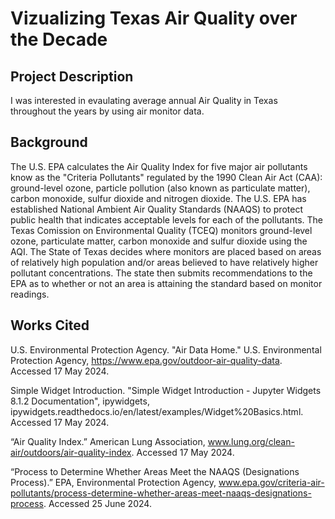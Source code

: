 # Vizualizing Texas Air Quality over the Decade

## Project Description
I was interested in evaulating average annual Air Quality in Texas throughout the years by using air monitor data.

## Background
The U.S. EPA calculates the Air Quality Index for five major air pollutants know as the "Criteria Pollutants" regulated by the 1990 Clean Air Act (CAA): ground-level ozone, particle pollution (also known as particulate matter), carbon monoxide, sulfur dioxide and nitrogen dioxide. The U.S. EPA has established National Ambient Air Quality Standards (NAAQS) to protect public health that indicates acceptable levels for each of the pollutants. The Texas Comission on Environmental Quality (TCEQ) monitors ground-level ozone, particulate matter, carbon monoxide and sulfur dioxide using the AQI. The State of Texas decides where monitors are placed based on areas of relatively high population and/or areas believed to have relatively higher pollutant concentrations. The state then submits recommendations to the EPA as to whether or not an area is attaining the standard based on monitor readings.

## Works Cited
U.S. Environmental Protection Agency. "Air Data Home." U.S. Environmental Protection Agency, https://www.epa.gov/outdoor-air-quality-data. Accessed 17 May 2024.

Simple Widget Introduction. "Simple Widget Introduction - Jupyter Widgets 8.1.2 Documentation", ipywidgets, ipywidgets.readthedocs.io/en/latest/examples/Widget%20Basics.html. Accessed 17 May 2024.

“Air Quality Index.” American Lung Association, www.lung.org/clean-air/outdoors/air-quality-index. Accessed 17 May 2024.

“Process to Determine Whether Areas Meet the NAAQS (Designations Process).” EPA, Environmental Protection Agency, www.epa.gov/criteria-air-pollutants/process-determine-whether-areas-meet-naaqs-designations-process. Accessed 25 June 2024. 
